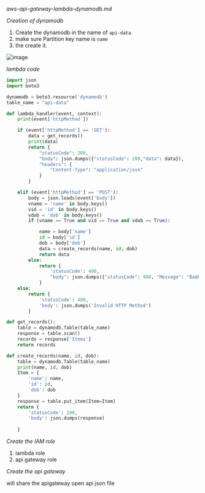 _aws-api-gateway-lambda-dynamodb.md_

_Creation of dynamodb_

1. Create the dynamodb in the name of `api-data`
2. make sure Partition key name is `name`
3. the create it.
 
![image](https://github.com/januo-org/proof-of-concepts/assets/57703276/825ac196-0a18-4529-a1f0-4fe7d3458bd1)


_lambda code_

```py
import json
import boto3

dynamodb = boto3.resource('dynamodb')
table_name = "api-data"

def lambda_handler(event, context):
    print(event['httpMethod'])

    if (event['httpMethod'] == 'GET'):
        data = get_records()
        print(data)
        return {
            "statusCode": 200,
            "body": json.dumps({"statusCode": 200,"data": data}),
            "headers": {
                "Content-Type": "application/json"
            }
        }

    elif (event['httpMethod'] == 'POST'):
        body = json.loads(event['body'])
        vname = 'name' in body.keys()
        vid = 'id' in body.keys()
        vdob = 'dob' in body.keys()
        if (vname == True and vid == True and vdob == True):

            name = body['name']
            id = body['id']
            dob = body['dob']
            data = create_records(name, id, dob)
            return data
        else:
            return {
                'statusCode': 400,
                "body": json.dumps({"statusCode": 400, "Message": "BadRequest"})
            }
    else:
        return {
            'statusCode': 400,
            'body': json.dumps('Invalid HTTP Method')
        }

def get_records():
    table = dynamodb.Table(table_name)
    response = table.scan()
    records = response['Items']
    return records

def create_records(name, id, dob):
    table = dynamodb.Table(table_name)
    print(name, id, dob)
    Item = {
        'name': name,
        'id': id,
        'dob': dob
    }
    response = table.put_item(Item=Item)
    return {
        'statusCode': 200,
        'body': json.dumps(response)
        
    } 
```

_Create the IAM role_

1. lambda role
2. api gateway role


_Create the api gateway_


will share the apigateway open api json file


